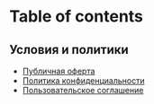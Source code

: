 # Table of contents

## Условия и политики <a href="#policies" id="policies"></a>

* [Публичная оферта](README.md)
* [Политика конфиденциальности](policies/politika-konfidencialnosti.md)
* [Пользовательское соглашение](policies/polzovatelskoe-soglashenie.md)
